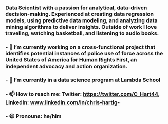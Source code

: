 ### Data Scientist with a passion for analytical, data-driven decision-making. Experienced at creating data regression models, using predictive data modeling, and analyzing data mining algorithms to deliver insights. Outside of work I love traveling, watching basketball, and listening to audio books. 

### - 🔭 I’m currently working on a cross-functional project that identifies potential instances of police use of force across the United States of America for Human Rights First, an independent advocacy and action organization. 
### - 🌱 I’m currently in a data science program at Lambda School
### - 📫 How to reach me: Twitter: https://twitter.com/C_Hart44, LinkedIn: www.linkedin.com/in/chris-hartig-
### - 😄 Pronouns: he/him

<!--
**ChrisHartig44/ChrisHartig44** is a ✨ _special_ ✨ repository because its `README.md` (this file) appears on your GitHub profile.
